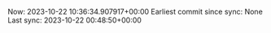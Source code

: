 Now: 2023-10-22 10:36:34.907917+00:00 Earliest commit since sync: None Last sync: 2023-10-22 00:48:50+00:00
